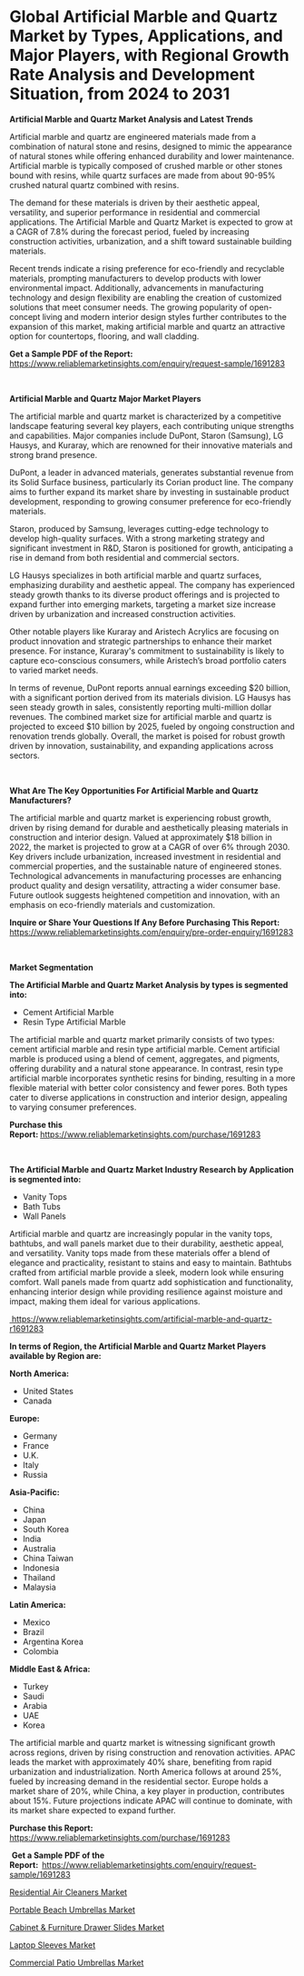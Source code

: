 <p><h1>Global Artificial Marble and Quartz Market by Types, Applications, and Major Players, with Regional Growth Rate Analysis and Development Situation, from 2024 to 2031</h1></p><p><strong>Artificial Marble and Quartz Market Analysis and Latest Trends</strong></p>
<p><p>Artificial marble and quartz are engineered materials made from a combination of natural stone and resins, designed to mimic the appearance of natural stones while offering enhanced durability and lower maintenance. Artificial marble is typically composed of crushed marble or other stones bound with resins, while quartz surfaces are made from about 90-95% crushed natural quartz combined with resins. </p><p>The demand for these materials is driven by their aesthetic appeal, versatility, and superior performance in residential and commercial applications. The Artificial Marble and Quartz Market is expected to grow at a CAGR of 7.8% during the forecast period, fueled by increasing construction activities, urbanization, and a shift toward sustainable building materials. </p><p>Recent trends indicate a rising preference for eco-friendly and recyclable materials, prompting manufacturers to develop products with lower environmental impact. Additionally, advancements in manufacturing technology and design flexibility are enabling the creation of customized solutions that meet consumer needs. The growing popularity of open-concept living and modern interior design styles further contributes to the expansion of this market, making artificial marble and quartz an attractive option for countertops, flooring, and wall cladding.</p></p>
<p><strong>Get a Sample PDF of the Report:&nbsp;</strong> <a href="https://www.reliablemarketinsights.com/enquiry/request-sample/1691283?utm_campaign=1739&utm_medium=2&utm_source=Github&utm_content=ia&utm_term=17102024&utm_id=artificial-marble-and-quartz">https://www.reliablemarketinsights.com/enquiry/request-sample/1691283</a></p>
<p>&nbsp;</p>
<p><strong>Artificial Marble and Quartz Major Market Players</strong></p>
<p><p>The artificial marble and quartz market is characterized by a competitive landscape featuring several key players, each contributing unique strengths and capabilities. Major companies include DuPont, Staron (Samsung), LG Hausys, and Kuraray, which are renowned for their innovative materials and strong brand presence.</p><p>DuPont, a leader in advanced materials, generates substantial revenue from its Solid Surface business, particularly its Corian product line. The company aims to further expand its market share by investing in sustainable product development, responding to growing consumer preference for eco-friendly materials.</p><p>Staron, produced by Samsung, leverages cutting-edge technology to develop high-quality surfaces. With a strong marketing strategy and significant investment in R&D, Staron is positioned for growth, anticipating a rise in demand from both residential and commercial sectors.</p><p>LG Hausys specializes in both artificial marble and quartz surfaces, emphasizing durability and aesthetic appeal. The company has experienced steady growth thanks to its diverse product offerings and is projected to expand further into emerging markets, targeting a market size increase driven by urbanization and increased construction activities.</p><p>Other notable players like Kuraray and Aristech Acrylics are focusing on product innovation and strategic partnerships to enhance their market presence. For instance, Kuraray's commitment to sustainability is likely to capture eco-conscious consumers, while Aristech’s broad portfolio caters to varied market needs.</p><p>In terms of revenue, DuPont reports annual earnings exceeding $20 billion, with a significant portion derived from its materials division. LG Hausys has seen steady growth in sales, consistently reporting multi-million dollar revenues. The combined market size for artificial marble and quartz is projected to exceed $10 billion by 2025, fueled by ongoing construction and renovation trends globally. Overall, the market is poised for robust growth driven by innovation, sustainability, and expanding applications across sectors.</p></p>
<p>&nbsp;</p>
<p><strong>What Are The Key Opportunities For Artificial Marble and Quartz Manufacturers?</strong></p>
<p><p>The artificial marble and quartz market is experiencing robust growth, driven by rising demand for durable and aesthetically pleasing materials in construction and interior design. Valued at approximately $18 billion in 2022, the market is projected to grow at a CAGR of over 6% through 2030. Key drivers include urbanization, increased investment in residential and commercial properties, and the sustainable nature of engineered stones. Technological advancements in manufacturing processes are enhancing product quality and design versatility, attracting a wider consumer base. Future outlook suggests heightened competition and innovation, with an emphasis on eco-friendly materials and customization.</p></p>
<p><strong>Inquire or Share Your Questions If Any Before Purchasing This Report:</strong> <a href="https://www.reliablemarketinsights.com/enquiry/pre-order-enquiry/1691283?utm_campaign=1739&utm_medium=2&utm_source=Github&utm_content=ia&utm_term=17102024&utm_id=artificial-marble-and-quartz">https://www.reliablemarketinsights.com/enquiry/pre-order-enquiry/1691283</a></p>
<p>&nbsp;</p>
<p><strong>Market Segmentation</strong></p>
<p><strong>The Artificial Marble and Quartz Market Analysis by types is segmented into:</strong></p>
<p><ul><li>Cement Artificial Marble</li><li>Resin Type Artificial Marble</li></ul></p>
<p><p>The artificial marble and quartz market primarily consists of two types: cement artificial marble and resin type artificial marble. Cement artificial marble is produced using a blend of cement, aggregates, and pigments, offering durability and a natural stone appearance. In contrast, resin type artificial marble incorporates synthetic resins for binding, resulting in a more flexible material with better color consistency and fewer pores. Both types cater to diverse applications in construction and interior design, appealing to varying consumer preferences.</p></p>
<p><strong>Purchase this Report:&nbsp;</strong><a href="https://www.reliablemarketinsights.com/purchase/1691283?utm_campaign=1739&utm_medium=2&utm_source=Github&utm_content=ia&utm_term=17102024&utm_id=artificial-marble-and-quartz">https://www.reliablemarketinsights.com/purchase/1691283</a></p>
<p>&nbsp;</p>
<p><strong>The Artificial Marble and Quartz Market Industry Research by Application is segmented into:</strong></p>
<p><ul><li>Vanity Tops</li><li>Bath Tubs</li><li>Wall Panels</li></ul></p>
<p><p>Artificial marble and quartz are increasingly popular in the vanity tops, bathtubs, and wall panels market due to their durability, aesthetic appeal, and versatility. Vanity tops made from these materials offer a blend of elegance and practicality, resistant to stains and easy to maintain. Bathtubs crafted from artificial marble provide a sleek, modern look while ensuring comfort. Wall panels made from quartz add sophistication and functionality, enhancing interior design while providing resilience against moisture and impact, making them ideal for various applications.</p></p>
<p><a href="https://www.reliablemarketinsights.com/artificial-marble-and-quartz-r1691283?utm_campaign=1739&utm_medium=2&utm_source=Github&utm_content=ia&utm_term=17102024&utm_id=artificial-marble-and-quartz">&nbsp;https://www.reliablemarketinsights.com/artificial-marble-and-quartz-r1691283</a></p>
<p><strong>In terms of Region, the Artificial Marble and Quartz Market Players available by Region are:</strong></p>
<p>
    <p> <strong> North America: </strong>
        <ul>
            <li>United States</li>
            <li>Canada</li>
        </ul>
        </p> 
    <p> <strong> Europe: </strong>
        <ul>
            <li>Germany</li>
            <li>France</li>
            <li>U.K.</li>
            <li>Italy</li>
            <li>Russia</li>
        </ul>
        </p> 
    <p> <strong> Asia-Pacific: </strong>
        <ul>
            <li>China</li>
            <li>Japan</li>
            <li>South Korea</li>
            <li>India</li>
            <li>Australia</li>
            <li>China Taiwan</li>
            <li>Indonesia</li>
            <li>Thailand</li>
            <li>Malaysia</li>
        </ul>
        </p> 
    <p> <strong> Latin America: </strong>
        <ul>
            <li>Mexico</li>
            <li>Brazil</li>
            <li>Argentina Korea</li>
            <li>Colombia</li>
        </ul>
        </p> 
    <p> <strong> Middle East & Africa: </strong>
        <ul>
            <li>Turkey</li>
            <li>Saudi</li>
            <li>Arabia</li>
            <li>UAE</li>
            <li>Korea</li>
        </ul>
    </p>
    </p>
<p><p>The artificial marble and quartz market is witnessing significant growth across regions, driven by rising construction and renovation activities. APAC leads the market with approximately 40% share, benefiting from rapid urbanization and industrialization. North America follows at around 25%, fueled by increasing demand in the residential sector. Europe holds a market share of 20%, while China, a key player in production, contributes about 15%. Future projections indicate APAC will continue to dominate, with its market share expected to expand further.</p></p>
<p><strong>Purchase this Report: </strong><a href="https://www.reliablemarketinsights.com/purchase/1691283?utm_campaign=1739&utm_medium=2&utm_source=Github&utm_content=ia&utm_term=17102024&utm_id=artificial-marble-and-quartz">https://www.reliablemarketinsights.com/purchase/1691283</a></p>
<p>&nbsp;<strong>Get a Sample PDF of the Report:&nbsp;&nbsp;</strong><a href="https://www.reliablemarketinsights.com/enquiry/request-sample/1691283?utm_campaign=1739&utm_medium=2&utm_source=Github&utm_content=ia&utm_term=17102024&utm_id=artificial-marble-and-quartz">https://www.reliablemarketinsights.com/enquiry/request-sample/1691283</a></p>
<p><strong></strong></p>
<p><p><a href="https://www.linkedin.com/pulse/market-forecasting-change-global-residential-air-cleaners-dynamics-rz6jc?utm_campaign=1739&utm_medium=2&utm_source=Github&utm_content=ia&utm_term=17102024&utm_id=artificial-marble-and-quartz">Residential Air Cleaners Market</a></p><p><a href="https://www.linkedin.com/pulse/portable-beach-umbrellas-market-share-size-trends-industry-analysis-vroyc?utm_campaign=1739&utm_medium=2&utm_source=Github&utm_content=ia&utm_term=17102024&utm_id=artificial-marble-and-quartz">Portable Beach Umbrellas Market</a></p><p><a href="https://www.linkedin.com/pulse/cabinet-furniture-drawer-slides-market-segmentation-in-depth-analysis-xsd4c?utm_campaign=1739&utm_medium=2&utm_source=Github&utm_content=ia&utm_term=17102024&utm_id=artificial-marble-and-quartz">Cabinet & Furniture Drawer Slides Market</a></p><p><a href="https://www.linkedin.com/pulse/unlocking-growth-potential-strategic-analysis-laptop-sleeves-bkccc?utm_campaign=1739&utm_medium=2&utm_source=Github&utm_content=ia&utm_term=17102024&utm_id=artificial-marble-and-quartz">Laptop Sleeves Market</a></p><p><a href="https://www.linkedin.com/pulse/commercial-patio-umbrellas-market-global-insights-regional-analysis-flhnc?utm_campaign=1739&utm_medium=2&utm_source=Github&utm_content=ia&utm_term=17102024&utm_id=artificial-marble-and-quartz">Commercial Patio Umbrellas Market</a></p></p>